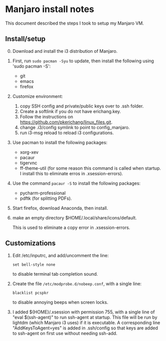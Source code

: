 # Manjaro install notes
This document described the steps I took to setup my Manjaro VM.

## Install/setup

0. Download and install the i3 distribution of Manjaro.

1. First, run `sudo pacman -Syu` to update, then install the following using 'sudo pacman -S':

   * git
   * emacs
   * firefox

2. Customize environment:

   1. copy SSH config and private/public keys over to .ssh folder.
   2. Create a softlink if you do not have erichang.key.
   3. Follow the instructions on <https://github.com/pkerichang/linux_files.git>.
   4. change .i3/config symlink to point to config_manjaro.
   5. run i3-msg reload to reload i3 configurations.

3. Use pacman to install the following packages:

   * xorg-xev
   * pacaur
   * tigervnc
   * ff-theme-util 
     (for some reason this command is called when startup.  I install this to eliminate erros in .xsession-errors).

4. Use the command `pacaur -S` to install the following packages:

   * pycharm-professional
   * pdftk (for splitting PDFs).

5. Start firefox, download Anaconda, then install.

6. make an empty directory $HOME/.local/share/icons/default.
   
   This is used to eliminate a copy error in .xsession-errors.

## Customizations

1. Edit /etc/inputrc, and add/uncomment the line:
   ```
   set bell-style none
   ```
   to disable terminal tab completion sound.

2. Create the file `/etc/modprobe.d/nobeep.conf`, with a single line:
   ```
   blacklist pcspkr
   ```
   to disable annoying beeps when screen locks.

3. I added ${HOME}/.xsession with permission 755, with a single line of "eval $(ssh-agent)" to
   run ssh-agent at startup.  This file will be run by lightdm (which Manjaro i3 uses) if it is
   executable.  A corresponding line "AddKeysToAgent=yes" is added in .ssh/config so that
   keys are added to ssh-agent on first use without needing ssh-add.

